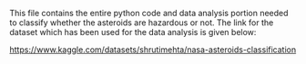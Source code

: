 This file contains the entire python code and data analysis portion needed to classify whether the asteroids are hazardous or not.
The link for the dataset which has been used for the data analysis is given below:

https://www.kaggle.com/datasets/shrutimehta/nasa-asteroids-classification
